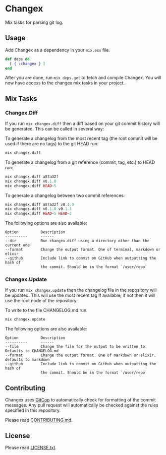 # Changex

Mix tasks for parsing git log.

## Usage

Add Changex as a dependency in your `mix.exs` file.

```elixir
def deps do
  [ { :changex } ]
end
```

After you are done, run `mix deps.get` to fetch and compile Changex. You will now have access to the changex mix tasks in your project.

## Mix Tasks

### Changex.Diff

If you run `mix changex.diff` then a diff based on your git commit history will be generated. This can be called in several way:


To generate a changelog from the most recent tag (the root commit will be used if there are no tags) to the git HEAD run:

```elixir
mix changex.diff
```

To generate a changelog from a git reference (commit, tag, etc.) to HEAD run:

```elixir
mix changex.diff a87a32f
mix changex.diff v0.1.0
mix changex.diff HEAD~5
```

To generate a changelog between two commit references:

```elixir
mix changex.diff a87a32f v0.1.0
mix changex.diff v0.1.0 v0.1.1
mix changex.diff HEAD~5 HEAD~2
```

The following options are also available:

    Option          Description
    ----------      ------
    --dir           Run changex.diff using a directory other than the current one
    --format        Change the output format. One of terminal, markdown or elixir
    --github        Include link to commit on GitHub when outputting the hash of
                    the commit. Should be in the format `/user/repo`

### Changex.Update

If you run `mix changex.update` then the changelog file in the repository will be updated. This will use the most recent tag if available, if not then it will use the root node of the repository.


To write to the file CHANGELOG.md run:

```elixir
mix changex.update
```

The following options are also available:

    Option          Description
    ----------      ------
    --file          Change the file for the output to be written to. Defaults to CHANGELOG.md
    --format        Change the output format. One of markdown or elixir, defaults to markdown
    --github        Include link to commit on GitHub when outputting the hash of
                    the commit. Should be in the format `/user/repo`

## Contributing

Changex uses [GitCop](http://gitcop.com) to automatically check for formatting of the commit messages. Any pull request will automatically be checked against the rules specified in this repository.

Please read [CONTRIBUTING.md](https://github.com/Gazler/changex/blob/master/CONTRIBUTING.md).

## License

Please read [LICENSE.txt](https://github.com/Gazler/changex/blob/master/LICENSE.txt).
